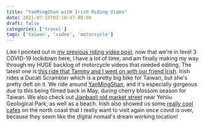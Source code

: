 ```yaml
---
title: "YanMingShan with Irish Riding Video"
date: 2021-07-15T02:16:47-08:00
draft: false
categories: ['travel']
tags: ['taiwan', 'video', 'motorcycle']
---
```


Like I pointed out in [my previous riding video post](/posts/wulai-ride-video), now that we're in level 3 COVID-19 lockdown here, I have a lot of time, and am finally making my way through my HUGE backlog of motorcycle videos that needed editing. The latest one is [this ride that Tammy and I went on with our friend Irish](https://www.youtube.com/watch?v=ooCK1LSWK88). Irish rides a Ducati Scrambler which is a pretty big bike for Taiwan, but she's pretty deft on it. We ride around [YanMingShan](https://goo.gl/maps/63uaBoc4f1h3anDd9), and it's especially gorgeous due to this being filmed back in May, during cherry blossom season for Taiwan. We also check out [Jianbaoli old market street](https://goo.gl/maps/uWvxbne7Tg7hyTVb8) near Yehliu Geological Park, as well as a beach. Irish also showed us some [really cool cafes](https://goo.gl/maps/LFVc6VbUnKgvXbWJ6) on the north coast that I really want to visit again once covid is over, because they seem like the digital nomad's dream working location!
